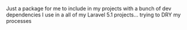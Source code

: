 Just a package for me to include in my projects with a bunch of dev dependencies I use in a all of my Laravel 5.1 
projects... trying to DRY my processes